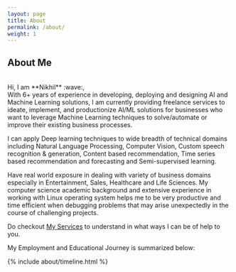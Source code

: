 ```yaml
---
layout: page
title: About
permalink: /about/
weight: 1
---
```


## **About Me**
<br/>
Hi, I am **Nikhil** :wave:,<br>
With 6+ years of experience in developing, deploying and designing AI and Machine Learning solutions, I 
am currently providing freelance services to ideate, implement, and productionize AI/ML solutions for businesses
who want to leverage Machine Learning techniques to solve/automate or improve their existing business processes.

I can apply Deep learning techniques to wide breadth of technical domains including Natural Language Processing,
Computer Vision, Custom speech recognition & generation, Content based recommendation, 
Time series based recommendation and forecasting and Semi-supervised learning.

Have real world exposure in dealing with variety of business domains especially in Entertainment, Sales, 
Healthcare and Life Sciences. My computer science academic background and extensive experience in working 
with Linux operating system helps me to be very productive and time efficient when debugging problems 
that may arise unexpectedly in the course of challenging projects.

Do checkout [My Services](./services.md) to understand in what ways I can be of help to you.

My Employment and Educational Journey is summarized below:

<div class="row">
{% include about/timeline.html %}
</div>